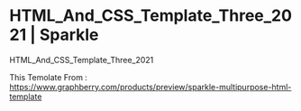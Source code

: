 # HTML_And_CSS_Template_Three_2021 | Sparkle
HTML_And_CSS_Template_Three_2021


This Temolate From :
        https://www.graphberry.com/products/preview/sparkle-multipurpose-html-template
